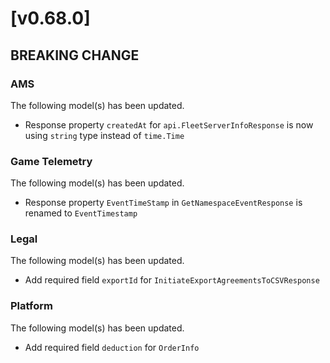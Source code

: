 # [v0.68.0]

## BREAKING CHANGE

### AMS

The following model(s) has been updated.

- Response property `createdAt` for `api.FleetServerInfoResponse` is now using `string` type instead of `time.Time`

### Game Telemetry

The following model(s) has been updated.

- Response property `EventTimeStamp` in `GetNamespaceEventResponse` is renamed to `EventTimestamp`

### Legal

The following model(s) has been updated.

- Add required field `exportId` for `InitiateExportAgreementsToCSVResponse`


### Platform

The following model(s) has been updated.

- Add required field `deduction` for `OrderInfo`

[v0.69.0]: https://github.com/AccelByte/accelbyte-go-sdk/compare/v0.68.0..v0.69.0